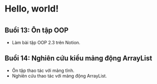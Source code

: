 <h1>Hello, world!<h1>

<h2>Buổi 13: Ôn tập OOP</h2>

- Làm bài tập OOP 2.3 trên Notion.

<h2>Buổi 14: Nghiên cứu kiểu mảng động ArrayList</h2>

- Ôn tập thao tác với mảng tĩnh.
- Nghiên cứu thao tác với mảng động ArrayList.